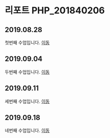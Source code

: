 # 리포트 PHP_201840206

## 2019.08.28
첫번째 수업입니다. [이동](./lecture_01)

## 2019.09.04
두번째 수업입니다. [이동](./lecture_02)

## 2019.09.11
세번째 수업입니다. [이동](lecture_03)

## 2019.09.18
네번째 수업입니다. [이동](lecture_04)